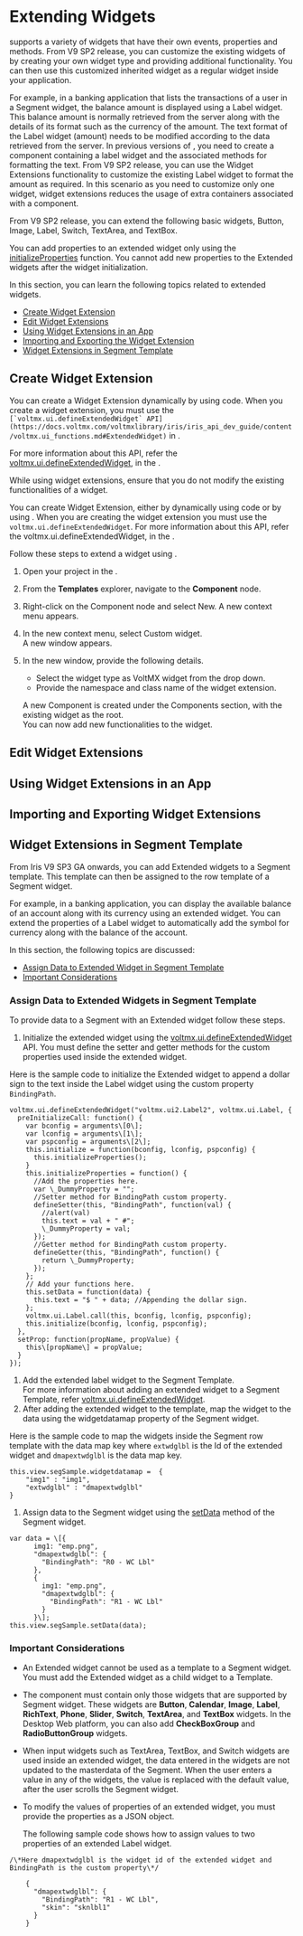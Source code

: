 ﻿

Extending Widgets
=================

supports a variety of widgets that have their own events, properties and methods. From V9 SP2 release, you can customize the existing widgets of by creating your own widget type and providing additional functionality. You can then use this customized inherited widget as a regular widget inside your application.

For example, in a banking application that lists the transactions of a user in a Segment widget, the balance amount is displayed using a Label widget. This balance amount is normally retrieved from the server along with the details of its format such as the currency of the amount. The text format of the Label widget (amount) needs to be modified according to the data retrieved from the server. In previous versions of , you need to create a component containing a label widget and the associated methods for formatting the text. From V9 SP2 release, you can use the Widget Extensions functionality to customize the existing Label widget to format the amount as required. In this scenario as you need to customize only one widget, widget extensions reduces the usage of extra containers associated with a component.

From V9 SP2 release, you can extend the following basic widgets, Button, Image, Label, Switch, TextArea, and TextBox.

You can add properties to an extended widget only using the [initializeProperties](https://docs.voltmx.com/voltmxlibrary/iris/iris_api_dev_guide/content/voltmx.ui_functions.md#ExtendedWidget) function. You cannot add new properties to the Extended widgets after the widget initialization.

In this section, you can learn the following topics related to extended widgets.

*   [Create Widget Extension](#create-widget-extension)
*   [Edit Widget Extensions](#edit-widget-extensions)
*   [Using Widget Extensions in an App](#using-widget-extensions-in-an-app)
*   [Importing and Exporting the Widget Extension](#importing-and-exporting-widget-extensions)
*   [Widget Extensions in Segment Template](#widget-extensions-in-segment-template)

Create Widget Extension
-----------------------

You can create a Widget Extension dynamically by using code. When you create a widget extension, you must use the ``[`voltmx.ui.defineExtendedWidget` API](https://docs.voltmx.com/voltmxlibrary/iris/iris_api_dev_guide/content/voltmx.ui_functions.md#ExtendedWidget)`` in .

For more information about this API, refer the [voltmx.ui.defineExtendedWidget](https://docs.voltmx.com/voltmxlibrary/iris/iris_api_dev_guide/content/voltmx.ui_functions.md#ExtendedWidget), in the .

While using widget extensions, ensure that you do not modify the existing functionalities of a widget.

You can create Widget Extension, either by dynamically using code or by using . When you are creating the widget extension you must use the `voltmx.ui.defineExtendedWidget`. For more information about this API, refer the voltmx.ui.defineExtendedWidget, in the .

Follow these steps to extend a widget using .

1.  Open your project in the .
2.  From the **Templates** explorer, navigate to the **Component** node.
3.  Right-click on the Component node and select New. A new context menu appears.
4.  In the new context menu, select Custom widget.  
    A new window appears.
5.  In the new window, provide the following details.
    
    *   Select the widget type as VoltMX widget from the drop down.
    *   Provide the namespace and class name of the widget extension.
    
    A new Component is created under the Components section, with the existing widget as the root.  
    You can now add new functionalities to the widget.
    

Edit Widget Extensions
----------------------

Using Widget Extensions in an App
---------------------------------

Importing and Exporting Widget Extensions
-----------------------------------------

Widget Extensions in Segment Template
-------------------------------------

From Iris V9 SP3 GA onwards, you can add Extended widgets to a Segment template. This template can then be assigned to the row template of a Segment widget.

For example, in a banking application, you can display the available balance of an account along with its currency using an extended widget. You can extend the properties of a Label widget to automatically add the symbol for currency along with the balance of the account.

In this section, the following topics are discussed:

*   [Assign Data to Extended Widget in Segment Template](#assign-data-to-extended-widgets-in-segment-template)
*   [Important Considerations](#important-considerations)

### Assign Data to Extended Widgets in Segment Template

To provide data to a Segment with an Extended widget follow these steps.

1.  Initialize the extended widget using the [voltmx.ui.defineExtendedWidget](https://docs.voltmx.com/voltmxlibrary/iris/iris_api_dev_guide/content/voltmx.ui_functions.md#ExtendedWidget) API. You must define the setter and getter methods for the custom properties used inside the extended widget.

Here is the sample code to initialize the Extended widget to append a dollar sign to the text inside the Label widget using the custom property `BindingPath`.

```
voltmx.ui.defineExtendedWidget("voltmx.ui2.Label2", voltmx.ui.Label, {
  preInitializeCall: function() {
    var bconfig = arguments\[0\];
    var lconfig = arguments\[1\];
    var pspconfig = arguments\[2\];
    this.initialize = function(bconfig, lconfig, pspconfig) {
      this.initializeProperties();
    }
    this.initializeProperties = function() {
      //Add the properties here.
      var \_DummyProperty = "";
      //Setter method for BindingPath custom property.
      defineSetter(this, "BindingPath", function(val) {
        //alert(val)
        this.text = val + " #";
        \_DummyProperty = val;
      });
      //Getter method for BindingPath custom property.
      defineGetter(this, "BindingPath", function() {
        return \_DummyProperty;
      });
    };
    // Add your functions here.
    this.setData = function(data) {
      this.text = "$ " + data; //Appending the dollar sign.
    };
    voltmx.ui.Label.call(this, bconfig, lconfig, pspconfig);
    this.initialize(bconfig, lconfig, pspconfig);
  },
  setProp: function(propName, propValue) {
    this\[propName\] = propValue;
  }
});
```

1.  Add the extended label widget to the Segment Template.  
    For more information about adding an extended widget to a Segment Template, refer [voltmx.ui.defineExtendedWidget](https://docs.voltmx.com/voltmxlibrary/iris/iris_api_dev_guide/content/voltmx.ui_functions.md#ExtendedWidget).
2.  After adding the extended widget to the template, map the widget to the data using the widgetdatamap property of the Segment widget.

Here is the sample code to map the widgets inside the Segment row template with the data map key where `extwdglbl` is the Id of the extended widget and `dmapextwdglbl` is the data map key.

```
this.view.segSample.widgetdatamap =  {   
    "img1" : "img1",
    "extwdglbl" : "dmapextwdglbl"
} 
```

1.  Assign data to the Segment widget using the [setData](https://docs.voltmx.com/voltmxlibrary/iris/iris_widget_prog_guide/default.md#Segment_Methods.html#setData) method of the Segment widget.

```
var data = \[{
      img1: "emp.png",
      "dmapextwdglbl": {
        "BindingPath": "R0 - WC Lbl"
      },
      {
        img1: "emp.png",
        "dmapextwdglbl": {
          "BindingPath": "R1 - WC Lbl"
        }
      }\];
this.view.segSample.setData(data);
```

### Important Considerations

*   An Extended widget cannot be used as a template to a Segment widget. You must add the Extended widget as a child widget to a Template.
*   The component must contain only those widgets that are supported by Segment widget. These widgets are **Button**, **Calendar**, **Image**, **Label**, **RichText**, **Phone**, **Slider**, **Switch**, **TextArea**, and **TextBox** widgets. In the Desktop Web platform, you can also add **CheckBoxGroup** and **RadioButtonGroup** widgets.
*   When input widgets such as TextArea, TextBox, and Switch widgets are used inside an extended widget, the data entered in the widgets are not updated to the masterdata of the Segment. When the user enters a value in any of the widgets, the value is replaced with the default value, after the user scrolls the Segment widget.
*   To modify the values of properties of an extended widget, you must provide the properties as a JSON object.  
    
    The following sample code shows how to assign values to two properties of an extended Label widget.
    
```
/\*Here dmapextwdglbl is the widget id of the extended widget and BindingPath is the custom property\*/
    
    {
      "dmapextwdglbl": {
        "BindingPath": "R1 - WC Lbl",
        "skin": "sknlbl1"
      }
    }
```
